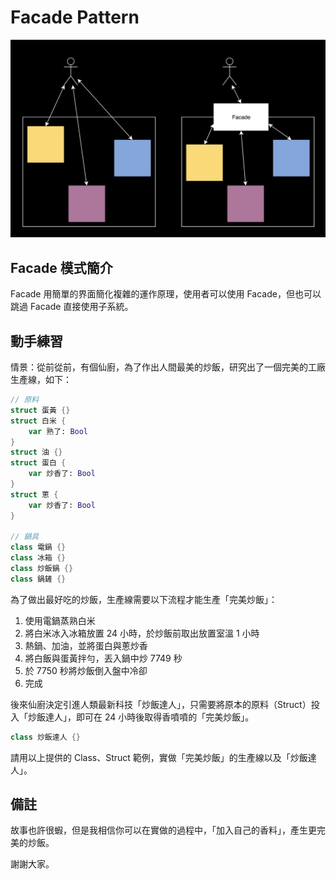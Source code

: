 # Facade Pattern

![facade.png](facade.png)

## Facade 模式簡介

Facade 用簡單的界面簡化複雜的運作原理，使用者可以使用 Facade，但也可以跳過 Facade 直接使用子系統。

## 動手練習

情景：從前從前，有個仙廚，為了作出人間最美的炒飯，研究出了一個完美的工廠生產線，如下：

```swift
// 原料
struct 蛋黃 {}
struct 白米 {
    var 熟了: Bool
}
struct 油 {}
struct 蛋白 {
    var 炒香了: Bool
}
struct 蔥 {
    var 炒香了: Bool
}

// 鍋具
class 電鍋 {}
class 冰箱 {}
class 炒飯鍋 {}
class 鍋鏟 {}
```

為了做出最好吃的炒飯，生產線需要以下流程才能生產「完美炒飯」：

1. 使用電鍋蒸熟白米
2. 將白米冰入冰箱放置 24 小時，於炒飯前取出放置室溫 1 小時
3. 熱鍋、加油，並將蛋白與蔥炒香
4. 將白飯與蛋黃拌勻，丟入鍋中炒 7749 秒
5. 於 7750 秒將炒飯倒入盤中冷卻
6. 完成

後來仙廚決定引進人類最新科技「炒飯達人」，只需要將原本的原料（Struct）投入「炒飯達人」，即可在 24 小時後取得香噴噴的「完美炒飯」。

```swift
class 炒飯達人 {}
```

請用以上提供的 Class、Struct 範例，實做「完美炒飯」的生產線以及「炒飯達人」。

## 備註

故事也許很蝦，但是我相信你可以在實做的過程中，「加入自己的香料」，產生更完美的炒飯。

謝謝大家。
